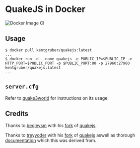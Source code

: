 # QuakeJS in Docker

![Docker Image CI](https://github.com/treyyoder/quakejs-docker/workflows/Docker%20Image%20CI/badge.svg)

## Usage

```console
$ docker pull kentgruber/quakejs:latest
...
$ docker run -d --name quakejs -e PUBLIC_IP=$PUBLIC_IP -e HTTP_PORT=$PUBLIC_PORT -p $PUBLIC_PORT:80 -p 27960:27960 kentgruber/quakejs:latest
...
```

## `server.cfg`

Refer to [quake3world](https://www.quake3world.com/q3guide/servers.html) for instructions on its usage.

## Credits

Thanks to [begleysm](https://github.com/begleysm) with his [fork](https://github.com/begleysm/quakejs) of [quakejs](https://github.com/inolen/quakejs).

Thanks to [treyyoder](https://github.com/treyyoder) with his [fork](https://github.com/treyyoder/quakejs-docker) of [quakejs](https://github.com/begleysm/quakejs) aswell as thorough [documentation](https://steamforge.net/wiki/index.php/How_to_setup_a_local_QuakeJS_server_under_Debian_9_or_Debian_10) which this was derived from.
